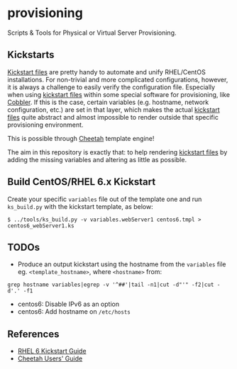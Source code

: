 # provisioning

Scripts &amp; Tools for Physical or Virtual Server Provisioning.

## Kickstarts

[Kickstart files](https://en.wikipedia.org/wiki/Kickstart_%28Linux%29) are pretty handy to automate
and unify RHEL/CentOS installations. For non-trivial and more complicated configurations, however,
it is always a challenge to easily verify the configuration file. Especially when using
[kickstart files](https://en.wikipedia.org/wiki/Kickstart_%28Linux%29) within some special software
for provisioning, like [Cobbler](https://en.wikipedia.org/wiki/Cobbler_%28software%29).
If this is the case, certain variables (e.g. hostname, network configuration, etc.) are set in that
layer, which makes the actual [kickstart files](https://en.wikipedia.org/wiki/Kickstart_%28Linux%29)
quite abstract and almost impossible to render outside that specific provisioning environment.

This is possible through [Cheetah](http://www.cheetahtemplate.org/) template engine!

The aim in this repository is exactly that: to help rendering [kickstart files](https://en.wikipedia.org/wiki/Kickstart_%28Linux%29)
by adding the missing variables and altering as little as possible.


## Build CentOS/RHEL 6.x Kickstart

Create your specific `variables` file out of the template one and run `ks_build.py` with the kickstart
template, as below:
~~~
$ ../tools/ks_build.py -v variables.webServer1 centos6.tmpl > centos6_webServer1.ks
~~~


## TODOs

 - Produce an output kickstart using the hostname from the `variables` file
   eg. `<template_hostname>`, where `<hostname>` from:
~~~
grep hostname variables|egrep -v '^##'|tail -n1|cut -d"'" -f2|cut -d'.' -f1
~~~
 - centos6: Disable IPv6 as an option 
 - centos6: Add hostname on `/etc/hosts`


## References

 - [RHEL 6 Kickstart Guide](https://access.redhat.com/documentation/en-US/Red_Hat_Enterprise_Linux/6/html/Installation_Guide/s1-kickstart2-options.html)
 - [Cheetah Users' Guide](http://www.cheetahtemplate.org/docs/users_guide_html)
